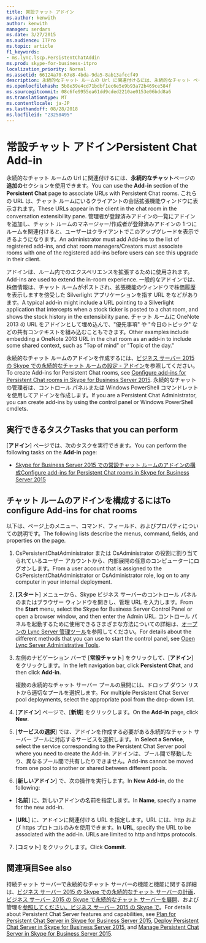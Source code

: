 ```yaml
---
title: 常設チャット アドイン
ms.author: kenwith
author: kenwith
manager: serdars
ms.date: 3/27/2015
ms.audience: ITPro
ms.topic: article
f1_keywords:
- ms.lync.lscp.PersistentChatAddin
ms.prod: skype-for-business-itpro
localization_priority: Normal
ms.assetid: 66124a70-67e8-4bda-9da5-8ab13afccf49
description: 永続的なチャット ルームの Url に関連付けるには、永続的なチャット ページの追加のセクションを使用できます。 これらの URL は、チャット ルームにいるクライアントの会話拡張機能ウィンドウに表示されます。 管理者が登録済みアドインの一覧にアドインを追加し、チャット ルームのマネージャー/作成者が登録済みアドインの 1 つにルームを関連付けると、ユーザーはクライアントでこのアップグレードを表示できるようになります。
ms.openlocfilehash: 5b8e39e4cd71bdbf1ec6e5e9b93a72b469ce584f
ms.sourcegitcommit: 08c6fe9955ea61dd9cded2210ae0153e06bdd8a6
ms.translationtype: MT
ms.contentlocale: ja-JP
ms.lasthandoff: 08/28/2018
ms.locfileid: "23258495"
---
```

# <a name="persistent-chat-add-in"></a><span data-ttu-id="6b7b2-105">常設チャット アドイン</span><span class="sxs-lookup"><span data-stu-id="6b7b2-105">Persistent Chat Add-in</span></span>

<span data-ttu-id="6b7b2-106">永続的なチャット ルームの Url に関連付けるには、**永続的なチャット**ページの**追加の**セクションを使用できます。</span><span class="sxs-lookup"><span data-stu-id="6b7b2-106">You can use the **Add-in** section of the **Persistent Chat** page to associate URLs with Persistent Chat rooms.</span></span> <span data-ttu-id="6b7b2-107">これらの URL は、チャット ルームにいるクライアントの会話拡張機能ウィンドウに表示されます。</span><span class="sxs-lookup"><span data-stu-id="6b7b2-107">These URLs appear in the client in the chat room in the conversation extensibility pane.</span></span> <span data-ttu-id="6b7b2-108">管理者が登録済みアドインの一覧にアドインを追加し、チャット ルームのマネージャー/作成者が登録済みアドインの 1 つにルームを関連付けると、ユーザーはクライアントでこのアップグレードを表示できるようになります。</span><span class="sxs-lookup"><span data-stu-id="6b7b2-108">An administrator must add Add-ins to the list of registered add-ins, and chat room managers/Creators must associate rooms with one of the registered add-ins before users can see this upgrade in their client.</span></span>

<span data-ttu-id="6b7b2-109">アドインは、ルーム内でのエクスペリエンスを拡張するために使用されます。</span><span class="sxs-lookup"><span data-stu-id="6b7b2-109">Add-ins are used to extend the in-room experience.</span></span> <span data-ttu-id="6b7b2-110">一般的なアドインでは、株価情報は、チャット ルームがポストされ、拡張機能のウィンドウで株価履歴を表示しますを傍受した Silverlight アプリケーションを指す URL をなどがあります。</span><span class="sxs-lookup"><span data-stu-id="6b7b2-110">A typical add-in might include a URL pointing to a Silverlight application that intercepts when a stock ticker is posted to a chat room, and shows the stock history in the extensibility pane.</span></span> <span data-ttu-id="6b7b2-111">チャット ルームに OneNote 2013 の URL をアドインとして埋め込んで、"優先事項" や "今日のトピック" などの共有コンテキストを組み込むこともできます。</span><span class="sxs-lookup"><span data-stu-id="6b7b2-111">Other examples include embedding a OneNote 2013 URL in the chat room as an add-in to include some shared context, such as "Top of mind" or "Topic of the day."</span></span>

<span data-ttu-id="6b7b2-112">永続的なチャット ルームのアドインを作成するには、[ビジネス サーバー 2015 の Skype での永続的なチャット ルームの設定 - アドイン](../../manage/persistent-chat/configure-add-ins.md)を参照してください。</span><span class="sxs-lookup"><span data-stu-id="6b7b2-112">To create Add-ins for Persistent Chat rooms, see [Configure add-ins for Persistent Chat rooms in Skype for Business Server 2015](../../manage/persistent-chat/configure-add-ins.md).</span></span> <span data-ttu-id="6b7b2-113">永続的なチャットの管理者は、コントロール パネルまたは Windows PowerShell コマンドレットを使用してアドインを作成します。</span><span class="sxs-lookup"><span data-stu-id="6b7b2-113">If you are a Persistent Chat Administrator, you can create add-ins by using the control panel or Windows PowerShell cmdlets.</span></span>

## <a name="tasks-that-you-can-perform"></a><span data-ttu-id="6b7b2-114">実行できるタスク</span><span class="sxs-lookup"><span data-stu-id="6b7b2-114">Tasks that you can perform</span></span>

<span data-ttu-id="6b7b2-115">[**アドイン**] ページでは、次のタスクを実行できます。</span><span class="sxs-lookup"><span data-stu-id="6b7b2-115">You can perform the following tasks on the **Add-in** page:</span></span>

- [<span data-ttu-id="6b7b2-116">Skype for Business Server 2015 での常設チャット ルームのアドインの構成</span><span class="sxs-lookup"><span data-stu-id="6b7b2-116">Configure add-ins for Persistent Chat rooms in Skype for Business Server 2015</span></span>](../../manage/persistent-chat/configure-add-ins.md)

## <a name="to-configure-add-ins-for-chat-rooms"></a><span data-ttu-id="6b7b2-117">チャット ルームのアドインを構成するには</span><span class="sxs-lookup"><span data-stu-id="6b7b2-117">To configure Add-ins for chat rooms</span></span>

<span data-ttu-id="6b7b2-118">以下は、ページ上のメニュー、コマンド、フィールド、およびプロパティについての説明です。</span><span class="sxs-lookup"><span data-stu-id="6b7b2-118">The following lists describe the menus, command, fields, and properties on the page.</span></span>

1. <span data-ttu-id="6b7b2-119">CsPersistentChatAdministrator または CsAdministrator の役割に割り当てられているユーザー アカウントから、内部展開の任意のコンピューターにログオンします。</span><span class="sxs-lookup"><span data-stu-id="6b7b2-119">From a user account that is assigned to the CsPersistentChatAdministrator or CsAdministrator role, log on to any computer in your internal deployment.</span></span>

2. <span data-ttu-id="6b7b2-120">**[スタート**] メニューから、Skype ビジネス サーバーのコントロール パネルのまたはブラウザー ウィンドウを開きし、管理 URL を入力します。</span><span class="sxs-lookup"><span data-stu-id="6b7b2-120">From the **Start** menu, select the Skype for Business Server Control Panel or open a browser window, and then enter the Admin URL.</span></span> <span data-ttu-id="6b7b2-121">コントロール パネルを起動するために使用できるさまざまな方法についての詳細は、[オープンの Lync Server 管理ツール](https://technet.microsoft.com/library/8c58de94-9e0a-4368-9e14-9afcaa1142d0.aspx)を参照してください。</span><span class="sxs-lookup"><span data-stu-id="6b7b2-121">For details about the different methods that you can use to start the control panel, see [Open Lync Server Administrative Tools](https://technet.microsoft.com/library/8c58de94-9e0a-4368-9e14-9afcaa1142d0.aspx).</span></span>

3. <span data-ttu-id="6b7b2-122">左側のナビゲーション バーで [**常設チャット**] をクリックして、[**アドイン**] をクリックします。</span><span class="sxs-lookup"><span data-stu-id="6b7b2-122">In the left navigation bar, click **Persistent Chat**, and then click **Add-in**.</span></span>

    <span data-ttu-id="6b7b2-123">複数の永続的なチャット サーバー プールの展開には、ドロップ ダウン リストから適切なプールを選択します。</span><span class="sxs-lookup"><span data-stu-id="6b7b2-123">For multiple Persistent Chat Server pool deployments, select the appropriate pool from the drop-down list.</span></span>

4. <span data-ttu-id="6b7b2-124">[**アドイン**] ページで、[**新規**] をクリックします。</span><span class="sxs-lookup"><span data-stu-id="6b7b2-124">On the **Add-in** page, click **New**.</span></span>

5. <span data-ttu-id="6b7b2-125">[**サービスの選択**] では、アドインを作成する必要がある永続的なチャット サーバー プールに対応するサービスを選択します。</span><span class="sxs-lookup"><span data-stu-id="6b7b2-125">In **Select a Service**, select the service corresponding to the Persistent Chat Server pool where you need to create the Add-in.</span></span> <span data-ttu-id="6b7b2-126">アドインは、プール間で移動したり、異なるプール間で共有したりできません。</span><span class="sxs-lookup"><span data-stu-id="6b7b2-126">Add-ins cannot be moved from one pool to another or shared between different pools.</span></span>

6. <span data-ttu-id="6b7b2-127">[**新しいアドイン**] で、次の操作を実行します。</span><span class="sxs-lookup"><span data-stu-id="6b7b2-127">In **New Add-in**, do the following:</span></span>

  - <span data-ttu-id="6b7b2-128">[**名前**] に、新しいアドインの名前を指定します。</span><span class="sxs-lookup"><span data-stu-id="6b7b2-128">In **Name**, specify a name for the new add-in.</span></span>

  - <span data-ttu-id="6b7b2-p107">[**URL**] に、アドインに関連付ける URL を指定します。URL には、http および https プロトコルのみを使用できます。</span><span class="sxs-lookup"><span data-stu-id="6b7b2-p107">In **URL**, specify the URL to be associated with the add-in. URLs are limited to http and https protocols.</span></span>

7. <span data-ttu-id="6b7b2-131">[**コミット**] をクリックします。</span><span class="sxs-lookup"><span data-stu-id="6b7b2-131">Click **Commit**.</span></span>

## <a name="see-also"></a><span data-ttu-id="6b7b2-132">関連項目</span><span class="sxs-lookup"><span data-stu-id="6b7b2-132">See also</span></span>

<span data-ttu-id="6b7b2-133">持続チャット サーバーで永続的なチャット サーバーの機能と機能に関する詳細は、[ビジネス サーバー 2015 の Skype での永続的なチャット サーバーの計画](../../plan-your-deployment/persistent-chat-server/persistent-chat-server.md)、[ビジネス サーバー 2015 の Skype で永続的なチャット サーバーを展開](../../deploy/deploy-persistent-chat-server/deploy-persistent-chat-server.md)、および管理を[参照してください。ビジネス サーバー 2015 の Skype で](../../manage/persistent-chat/persistent-chat.md)。</span><span class="sxs-lookup"><span data-stu-id="6b7b2-133">For details about Persistent Chat Server features and capabilities, see [Plan for Persistent Chat Server in Skype for Business Server 2015](../../plan-your-deployment/persistent-chat-server/persistent-chat-server.md), [Deploy Persistent Chat Server in Skype for Business Server 2015](../../deploy/deploy-persistent-chat-server/deploy-persistent-chat-server.md), and [Manage Persistent Chat Server in Skype for Business Server 2015](../../manage/persistent-chat/persistent-chat.md).</span></span>


